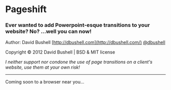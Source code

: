 Pageshift
=========

### Ever wanted to add Powerpoint-esque transitions to your website? No? ...well you can now!

Author: David Bushell [http://dbushell.com](http://dbushell.com/) [@dbushell](http://twitter.com/dbushell/)

Copyright © 2012 David Bushell | BSD & MIT license

*I neither support nor condone the use of page transitions on a client's website, use them at your own risk!*

* * *

Coming soon to a browser near you...
